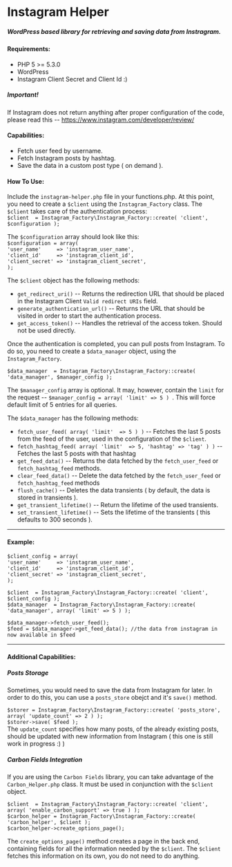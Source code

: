 # Instagram Helper
##### WordPress based library for retrieving and saving data from Instragram.

#### Requirements:
  * PHP 5 >= 5.3.0
  * WordPress
  * Instagram Client Secret and Client Id :)

##### Important!  
If Instagram does not return anything after proper configuration of the code, please read this -- https://www.instagram.com/developer/review/

#### Capabilities:
  * Fetch user feed by username.
  * Fetch Instagram posts by hashtag.
  * Save the data in a custom post type ( on demand ). 

#### How To Use:
Include the `instagram-helper.php` file in your functions.php.
At this point, you need to create a `$client` using the `Instagram_Factory` class. The `$client` takes care of the authentication process:  
`$client  = Instagram_Factory\Instagram_Factory::create( 'client', $configuration );`  

The `$configuration` array should look like this:  
`$configuration = array(`  
    `'user_name'     => 'instagram_user_name',`  
    `'client_id'     => 'instagram_client_id',`  
    `'client_secret' => 'instagram_client_secret',`  
`);`

The `$client` object has the following methods:  
  * `get_redirect_uri()` -- Returns the redirection URL that should be placed in the Instagram Client `Valid redirect URIs` field.
  * `generate_authentication_url()` -- Returns the URL that should be visited in order to start the authentication process.
  * `get_access_token()` -- Handles the retrieval of the access token. Should not be used directly.
  
Once the authentication is completed, you can pull posts from Instagram. To do so, you need to create a `$data_manager` object, using the `Instagram_Factory`.  

`$data_manager  = Instagram_Factory\Instagram_Factory::create( 'data_manager', $manager_config );`  

The `$manager_config` array is optional. It may, however, contain the `limit` for the request -- `$manager_config = array( 'limit' => 5 ) `. This will force default limit of 5 entries for all queries.

The `$data_manager` has the following methods:
  * `fetch_user_feed( array( 'limit'  => 5 ) )` -- Fetches the last 5 posts from the feed of the user, used in the configuration of the `$client`.
  * `fetch_hashtag_feed( array( 'limit'  => 5, 'hashtag' => 'tag' ) )` -- Fetches the last 5 posts with that hashtag
  * `get_feed_data()` -- Returns the data fetched by the `fetch_user_feed` or `fetch_hashtag_feed` methods.
  * `clear_feed_data()` -- Delete the data fetched by the `fetch_user_feed` or `fetch_hashtag_feed` methods
  * `flush_cache()` -- Deletes the data transients ( by default, the data is stored in transients ).
  * `get_transient_lifetime()` -- Return the lifetime of the used transients.
  * `set_transient_lifetime()` -- Sets the lifetime of the transients ( this defaults to 300 seconds ).

---
#### Example:
`$client_config = array(`  
    `'user_name'     => 'instagram_user_name',`  
    `'client_id'     => 'instagram_client_id',`  
    `'client_secret' => 'instagram_client_secret',`  
`);`

`$client  = Instagram_Factory\Instagram_Factory::create( 'client', $client_config );`  
`$data_manager  = Instagram_Factory\Instagram_Factory::create( 'data_manager', array( 'limit' => 5 ) );`

`$data_manager->fetch_user_feed();`  
`$feed = $data_manager->get_feed_data(); //the data from instagram in now available in $feed`

---
#### Additional Capabilities:
##### Posts Storage
Sometimes, you would need to save the data from Instagram for later. In order to do this, you can use a `posts_store` obejct and it's `save()` method.

`$storer = Instagram_Factory\Instagram_Factory::create( 'posts_store', array( 'update_count' => 2 ) );`  
`$storer->save( $feed );`  
The `update_count` specifies how many posts, of the already existing posts, should be updated with new information from Instagram ( this one is still work in progress :) )

##### Carbon Fields Integration
If you are using the `Carbon Fields` library, you can take advantage of the `Carbon_Helper.php` class. It must be used in conjunction with the `$client` object. 

`$client  = Instagram_Factory\Instagram_Factory::create( 'client', array( 'enable_carbon_support' => true ) );`  
`$carbon_helper = Instagram_Factory\Instagram_Factory::create( 'carbon_helper', $client );`  
`$carbon_helper->create_options_page();`  

The `create_options_page()` method creates a page in the back end, containing fields for all the information needed by the `$client`. The `$client` fetches this information on its own, you do not need to do anything.
